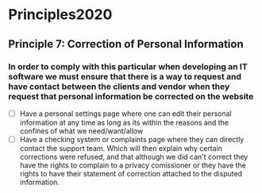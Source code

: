 # Principles2020

## Principle 7: Correction of Personal Information

### In order to comply with this particular when developing an IT software we must ensure that there is a way to request and have contact between the clients and vendor when they request that personal information be corrected on the website

- [ ] Have a personal settings page where one can edit their personal information at any time as long as its within the reasons and the confines of what we need/want/allow
- [ ] Have a checking system or complaints page where they can directly contact the support team. Which will then explain why certain corrections were refused, and that although we did can't correct they have the rights to complain to a privacy comissioner or they have the rights to have their statement of correction attached to the disputed information.
